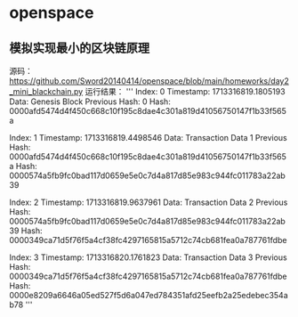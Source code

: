 # openspace
## 模拟实现最小的区块链原理
源码：https://github.com/Sword20140414/openspace/blob/main/homeworks/day2_mini_blackchain.py
运行结果：
'''
Index: 0
Timestamp: 1713316819.1805193
Data: Genesis Block
Previous Hash: 0
Hash: 0000afd5474d4f450c668c10f195c8dae4c301a819d41056750147f1b33f565a

Index: 1
Timestamp: 1713316819.4498546
Data: Transaction Data 1
Previous Hash: 0000afd5474d4f450c668c10f195c8dae4c301a819d41056750147f1b33f565a
Hash: 0000574a5fb9fc0bad117d0659e5e0c7d4a817d85e983c944fc011783a22ab39

Index: 2
Timestamp: 1713316819.9637961
Data: Transaction Data 2
Previous Hash: 0000574a5fb9fc0bad117d0659e5e0c7d4a817d85e983c944fc011783a22ab39
Hash: 0000349ca71d5f76f5a4cf38fc4297165815a5712c74cb681fea0a787761fdbe

Index: 3
Timestamp: 1713316820.1761823
Data: Transaction Data 3
Previous Hash: 0000349ca71d5f76f5a4cf38fc4297165815a5712c74cb681fea0a787761fdbe
Hash: 0000e8209a6646a05ed527f5d6a047ed784351afd25eefb2a25edebec354ab78
'''